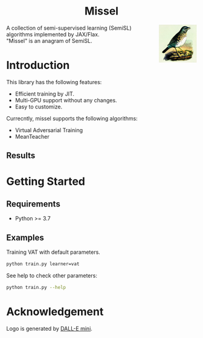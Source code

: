 <div align="center">

# Missel

</div>

<img src="./figures/logo.png"  width = "100" height = "100" align='right'/>

A collection of semi-supervised learning (SemiSL) algorithms implemented by JAX/Flax.<br>
"Missel" is an anagram of SemiSL.

# Introduction

This library has the following features:

- Efficient training by JIT.
- Multi-GPU support without any changes.
- Easy to customize.

Currecntly, missel supports the following algorithms:
- Virtual Adversarial Training
- MeanTeacher

## Results

# Getting Started

## Requirements
- Python >= 3.7

## Examples

Training VAT with default parameters.
```bash
python train.py learner=vat
```

See help to check other parameters:
```bash
python train.py --help
```

# Acknowledgement

Logo is generated by [DALL-E mini](https://huggingface.co/spaces/dalle-mini/dalle-mini).